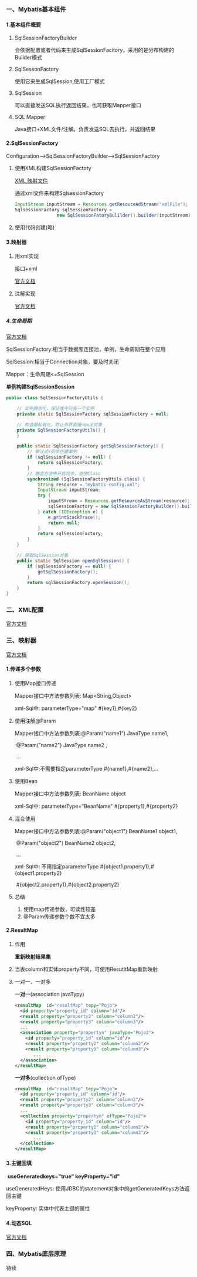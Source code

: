 ### 一、Mybatis基本组件

#### 1.基本组件概要

1. SqlSessionFactoryBuilder

   会依据配置或者代码来生成SqlSessionFacitory，采用的是分布构建的Builder模式

2. SqlSessonFactory

   使用它来生成SqlSession,使用工厂模式

3. SqlSession

   可以直接发送SQL执行返回结果，也可获取Mapper接口

4. SQL Mapper

   Java接口+XML文件/注解。负责发送SQL去执行，并返回结果

#### 2.SqlSessionFactory

Configuration-->SqlSessionFactoryBuilder-->SqlSessionFactory

1. 使用XML构建SqlSessionFactoty

   [XML 映射文件](http://www.mybatis.org/mybatis-3/zh/sqlmap-xml.html#)

   通过xml文件来构建SqlsessionFactory

   ```java
   InputStream inputStream = Resources.getResouceAdStream("xmlFile");
   SqlsessionFactory sqlSessionFactory = 
                   new SqlSessionFatoryBulilder().builder(inputStream);
   ```

2. 使用代码创建(略)

#### 3.映射器

1. 用xml实现

   接口+xml

   [官方文档](http://www.mybatis.org/mybatis-3/zh/sqlmap-xml.html)

2. 注解实现

   [官方文档](http://www.mybatis.org/mybatis-3/zh/sqlmap-xml.html)

##### 4.生命周期

[官方文档](http://www.mybatis.org/mybatis-3/zh/getting-started.html)

SqlSessionFactory:相当于数据库连接池，单例，生命周期在整个应用

SqlSession:相当于Connection对象，要及时关闭

Mapper：生命周期<=SqlSession

**单例构建SqlSessionSession**

```java
public class SqlSessionFactoryUtils {

    // 实例静态化，保证堆中只有一个实例
    private static SqlSessionFactory sqlSessionFactory = null;

    // 构造器私有化，防止外界直接new出对象
    private SqlSessionFactoryUtils() {
    }

    public static SqlSessionFactory getSqlSessionFactory() {
        // 懒汉式+同步创建单例
        if (sqlSessionFactory != null) {
            return sqlSessionFactory;
        }
        // 静态方法中开启同步，锁住Class
        synchronized (SqlSessionFactoryUtils.class) {
            String resource = "mybatis-config.xml";
            InputStream inputStream;
            try {
                inputStream = Resources.getResourceAsStream(resource);
                sqlSessionFactory = new SqlSessionFactoryBuilder().build(inputStream);
            } catch (IOException e) {
                e.printStackTrace();
                return null;
            }
            return sqlSessionFactory;
        }
    }

    // 获取SqlSession对象
    public static SqlSession openSqlSession() {
        if (sqlSessionFactory == null) {
            getSqlSessionFactory();
        }
        return sqlSessionFactory.openSession();
    }
}
```

### 二、XML配置

[官方文档](http://www.mybatis.org/mybatis-3/zh/configuration.html)

### 三、映射器

[官方文档](http://www.mybatis.org/mybatis-3/zh/sqlmap-xml.html#)

#### 1.传递多个参数

1. 使用Map接口传递

   Mapper接口中方法参数列表: Map<String,Object>

   xml-Sql中: parameterType="map" #{key1},#{key2}

2. 使用注解@Param

   Mapper接口中方法参数列表:@Param("name1") JavaType name1,

   ​							@Param("name2") JavaType name2 ,

   ​							...

   xml-Sql中:不需要指定parameterType  #{name1},#{name2},...

3. 使用Bean

   Mapper接口中方法参数列表: BeanName object

   xml-Sql中: parameterType="BeanName" #{property1},#{property2}

4. 混合使用

   Mapper接口中方法参数列表:@Param("object1") BeanName1 object1,

   ​						 @Param("object2")  BeanName2 object2,

   ​							...

   xml-Sql中: 不用指定parameterType  #{object1.property1},#{object1.property2}

   ​							        #{object2.property1},#{object2.property2}

5. 总结

     1. 使用map传递参数，可读性较差
     2. @Param传递参数个数不宜太多

#### 2.ResultMap

1. 作用

   **重新映射结果集**

2. 当表column和实体property不同，可使用ResutltMap重新映射

3. 一对一、一对多

    **一对一**(association javaTypy)

   ```xml
   <resultMap  id="resultMap" tepy="Pojo">
     <id property="property_id" column="id"/>
     <result property="property2" column="column2"/>
     <result property="property3" column="column3"/>
     ...
     <association property="propertyn" javaType="Pojo2">
       <id property="property_id" column="id"/>
       <result property="property2" column="column2"/>
       <result property="property3" column="column3"/>
   		  ...
     </association>
   </resultMap> 
   ```

   **一对多**(collection ofType)

   ```xml
   <resultMap  id="resultMap" tepy="Pojo">
     <id property="property_id" column="id"/>
     <result property="property2" column="column2"/>
     <result property="property3" column="column3"/>
     ...
     <collection property="propertyn" ofType="Pojo2">
       <id property="property_id" column="id"/>
       <result property="property2" column="column2"/>
       <result property="property3" column="column3"/>
   		  ...
     </collection>
   </resultMap> 
   ```

#### 3.主键回填

​	**useGeneratedkeys="true" keyProperty="id"**

useGeneratedHeys: 使用JDBC的statement对象中的getGeneratedKeys方法返回主键

keyProperty: 实体中代表主键的属性

#### 4.动态SQL

[官方文档](http://www.mybatis.org/mybatis-3/zh/dynamic-sql.html)

### 四、Mybatis底层原理

待续